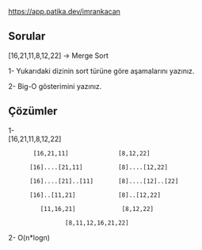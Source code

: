 
https://app.patika.dev/imrankacan

## Sorular

[16,21,11,8,12,22] -> Merge Sort

1- Yukarıdaki dizinin sort türüne göre aşamalarını yazınız.

2- Big-O gösterimini yazınız.

## Çözümler

1-   
                  [16,21,11,8,12,22]

           [16,21,11]              [8,12,22]
           
          [16]....[21,11]          [8]....[12,22]
          
          [16]....[21]..[11]       [8]....[12]..[22]
          
          [16]..[11,21]            [8]..[12,22]
          
             [11,16,21]             [8,12,22]
             
                    [8,11,12,16,21,22]
                    

2- O(n*logn)

